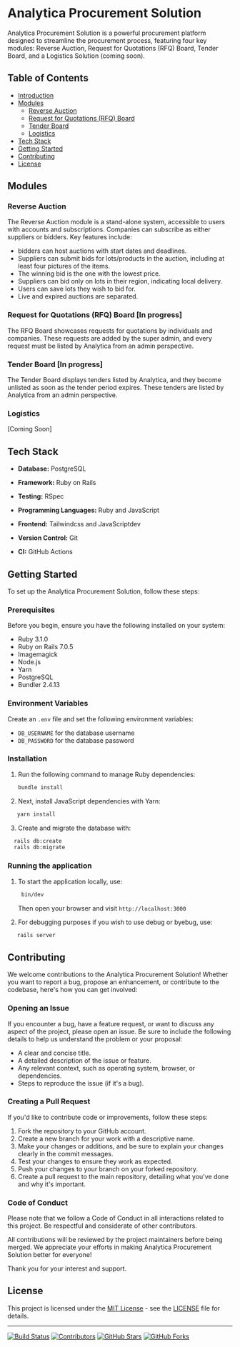# Analytica Procurement Solution

Analytica Procurement Solution is a powerful procurement platform designed to streamline the procurement process, featuring four key modules: Reverse Auction, Request for Quotations (RFQ) Board, Tender Board, and a Logistics Solution (coming soon).

## Table of Contents

- [Introduction](#analytica-procurement-solution)
- [Modules](#modules)
    - [Reverse Auction](#reverse-auction)
    - [Request for Quotations (RFQ) Board](#request-for-quotationsrfq)
    - [Tender Board](#tender-board)
    - [Logistics](#logistics)
- [Tech Stack](#tech-stack)
- [Getting Started](#getting-started)
- [Contributing](#contributing)
- [License](#license)

## Modules

### Reverse Auction

The Reverse Auction module is a stand-alone system, accessible to users with accounts and subscriptions. Companies can subscribe as either suppliers or bidders. Key features include:

- bidders can host auctions with start dates and deadlines.
- Suppliers can submit bids for lots/products in the auction, including at least four pictures of the items.
- The winning bid is the one with the lowest price.
- Suppliers can bid only on lots in their region, indicating local delivery.
- Users can save lots they wish to bid for.
- Live and expired auctions are separated.

### Request for Quotations (RFQ) Board [In progress]

The RFQ Board showcases requests for quotations by individuals and companies. These requests are added by the super admin, and every request must be listed by Analytica from an admin perspective.

### Tender Board [In progress]

The Tender Board displays tenders listed by Analytica, and they become unlisted as soon as the tender period expires. These tenders are listed by Analytica from an admin perspective.

### Logistics

[Coming Soon]

## Tech Stack

- **Database:** PostgreSQL
- **Framework:** Ruby on Rails
- **Testing:** RSpec
- **Programming Languages:** Ruby and JavaScript
- **Frontend:** Tailwindcss and JavaScriptdev

- **Version Control:** Git
- **CI:** GitHub Actions

## Getting Started

To set up the Analytica Procurement Solution, follow these steps:

### Prerequisites

Before you begin, ensure you have the following installed on your system:

- Ruby 3.1.0
- Ruby on Rails 7.0.5
- Imagemagick
- Node.js
- Yarn
- PostgreSQL
- Bundler 2.4.13

### Environment Variables

Create an `.env` file and set the following environment variables:

- `DB_USERNAME` for the database username
- `DB_PASSWORD` for the database password

### Installation

1. Run the following command to manage Ruby dependencies:

   ```bash
   bundle install
   ```
2. Next, install JavaScript dependencies with Yarn:

  ```bash
     yarn install
   ```
3.  Create and migrate the database with:

  ```bash
    rails db:create
    rails db:migrate
   ```

### Running the application

1. To start the application locally, use:

   ```bash
    bin/dev
   ```
   Then open your browser and visit `http://localhost:3000`

3. For debugging purposes if you wish to use debug or byebug, use:

  ```bash
     rails server
   ```
## Contributing

We welcome contributions to the Analytica Procurement Solution! Whether you want to report a bug, propose an enhancement, or contribute to the codebase, here's how you can get involved:

### Opening an Issue

If you encounter a bug, have a feature request, or want to discuss any aspect of the project, please open an issue. Be sure to include the following details to help us understand the problem or your proposal:

- A clear and concise title.
- A detailed description of the issue or feature.
- Any relevant context, such as operating system, browser, or dependencies.
- Steps to reproduce the issue (if it's a bug).

### Creating a Pull Request

If you'd like to contribute code or improvements, follow these steps:

1. Fork the repository to your GitHub account.
2. Create a new branch for your work with a descriptive name.
3. Make your changes or additions, and be sure to explain your changes clearly in the commit messages.
4. Test your changes to ensure they work as expected.
5. Push your changes to your branch on your forked repository.
6. Create a pull request to the main repository, detailing what you've done and why it's important.

### Code of Conduct

Please note that we follow a Code of Conduct in all interactions related to this project. Be respectful and considerate of other contributors.

All contributions will be reviewed by the project maintainers before being merged. We appreciate your efforts in making Analytica Procurement Solution better for everyone!

Thank you for your interest and support.

## License

This project is licensed under the [MIT License](LICENSE) - see the [LICENSE](LICENSE) file for details.

---

[![Build Status](https://img.shields.io/github/workflow/status/brolinr/Analytica/CI)](https://github.com/brolinr/Analytica/actions)
[![Contributors](https://img.shields.io/github/contributors/brolinr/Analytica)](https://github.com/brolinr/Analytica/graphs/contributors)
[![GitHub Stars](https://img.shields.io/github/stars/brolinr/Analytica)](https://github.com/brolinr/Analytica/stargazers)
[![GitHub Forks](https://img.shields.io/github/forks/brolinr/Analytica)](https://github.com/brolinr/Analytica/network/members)
